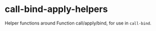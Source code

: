 # call-bind-apply-helpers
Helper functions around Function call/apply/bind, for use in `call-bind`.
